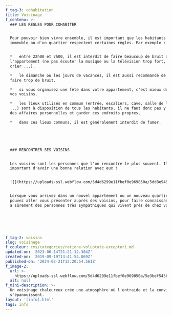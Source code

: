 ```yaml
---
f_tag-3: cohabitation
title: Voisinage
f_contenu: >-
  ### LES REGLES POUR COHABITER


  Pour pouvoir bien vivre ensemble, il est important que les habitants d'un
  immeuble ou d'un quartier respectent certaines règles. Par exemple :


  *   entre 22h00 et 7h00, il est interdit de faire beaucoup de bruit dans
  l'appartement (ne pas écouter la musique ou la télévision trop fort, ne pas
  crier ...).

  *   le dimanche ou les jours de vacances, il est aussi recommandé de ne pas
  faire trop de bruit.

  *   si vous organisez une fête dans votre appartement, c'est mieux de prévenir
  vos voisins.

  *   les lieux utilisés en commun (entrée, escaliers, cave, salle de la lessive
  ...) sont à disposition de tous les habitants, il ne faut donc pas y laisser
  des affaires personnelles et garder ces endroits propres.

  *   dans ces lieux communs, il est généralement interdit de fumer.


  ‍


  ### RENCONTRER SES VOISINS


  Les voisins sont les personnes que l'on rencontre le plus souvent. Il est
  important d'avoir une bonne relation avec eux !


  ![](https://uploads-ssl.webflow.com/5d4d6299e11fbef0e969850a/5dd8e945717b060ad42d4a40_Gen%25C3%25A8ve3_web.jpeg)


  Lorsque vous arrivez dans un nouvel appartement ou un nouveau quartier, vous
  pouvez aller vous présenter auprès des voisins, pour faire connaissance. Il y
  a sûrement des personnes très sympathiques qui vivent près de chez vous !


  ‍


  ‍
f_tag-2: voisins
slug: voisinage
f_couleur: cms/categories/ratione-voluptate-excepturi.md
updated-on: '2023-06-14T21:21:12.304Z'
created-on: '2019-09-19T13:41:54.869Z'
published-on: '2024-02-21T12:20:54.561Z'
f_image-2:
  url: >-
    https://uploads-ssl.webflow.com/5d4d6299e11fbef0e969850a/5e3bef545bf16ce5b427eaa9_voisinage1.jpg
  alt: null
f_mini-description: >-
  Un voisinage chaleureux crée une atmosphère où l'entraide et la convivialité
  s'épanouissent.
layout: '[info].html'
tags: info
---
```



